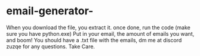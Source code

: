 # email-generator-
When you download the file, you extract it. once done, run the code (make sure you have python.exe) Put in your email, the amount of emails you want, and boom! You should have a .txt file with the emails, dm me at discord zuzqe for any questions. Take Care.
